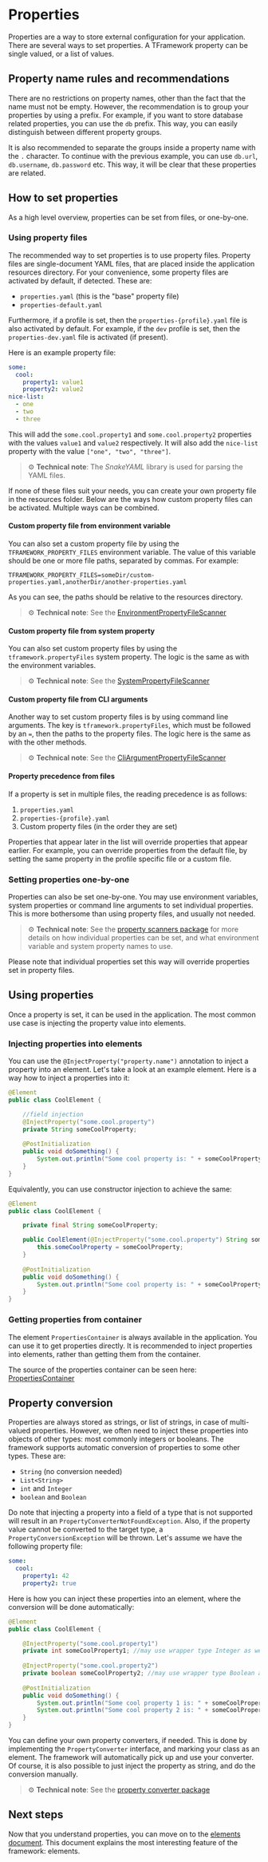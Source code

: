 # Properties

Properties are a way to store external configuration for your application. There are several ways to set properties.
A TFramework property can be single valued, or a list of values.

## Property name rules and recommendations

There are no restrictions on property names, other than the fact that the name must not be empty. However, the 
recommendation is to group your properties by using a prefix. For example, if you want to store database related
properties, you can use the `db` prefix. This way, you can easily distinguish between different property groups.

It is also recommended to separate the groups inside a property name with the `.` character. To continue with the 
previous example, you can use `db.url`, `db.username`, `db.password` etc. This way, it will be clear that these 
properties are related.

## How to set properties

As a high level overview, properties can be set from files, or one-by-one.

### Using property files

The recommended way to set properties is to use property files. Property files are single-document YAML files, that are 
placed inside the application resources directory. For your convenience, some property files are activated by default, if 
detected. These are:

- `properties.yaml` (this is the "base" property file)
- `properties-default.yaml`

Furthermore, if a profile is set, then the `properties-{profile}.yaml` file is also activated by default. For example,
if the `dev` profile is set, then the `properties-dev.yaml` file is activated (if present).

Here is an example property file:

```yaml
some:
  cool:
    property1: value1
    property2: value2
nice-list:
  - one
  - two
  - three
```

This will add the `some.cool.property1` and `some.cool.property2` properties with the values `value1` and `value2` respectively.
It will also add the `nice-list` property with the value `["one", "two", "three"]`.

> :gear: **Technical note**: The *SnakeYAML* library is used for parsing the YAML files.

If none of these files suit your needs, you can create your own property file in the resources folder. Below are the ways 
how custom property files can be activated. Multiple ways can be combined.

#### Custom property file from environment variable

You can also set a custom property file by using the `TFRAMEWORK_PROPERTY_FILES` environment variable. The value of this 
variable should be one or more file paths, separated by commas. For example:

```
TFRAMEWORK_PROPERTY_FILES=someDir/custom-properties.yaml,anotherDir/another-properties.yaml
```

As you can see, the paths should be relative to the resources directory.

> :gear: **Technical note**: See the [EnvironmentPropertyFileScanner](../src/main/java/org/tframework/core/properties/filescanners/EnvironmentPropertyFileScanner.java)

#### Custom property file from system property

You can also set custom property files by using the `tframework.propertyFiles` system property. The logic is 
the same as with the environment variables.

> :gear: **Technical note**: See the [SystemPropertyFileScanner](../src/main/java/org/tframework/core/properties/filescanners/SystemPropertyFileScanner.java)

#### Custom property file from CLI arguments

Another way to set custom property files is by using command line arguments. The key is `tframework.propertyFiles`, which 
must be followed by an `=`, then the paths to the property files. The logic here is the same as with the other methods.

> :gear: **Technical note**: See the [CliArgumentPropertyFileScanner](../src/main/java/org/tframework/core/properties/filescanners/CliArgumentPropertyFileScanner.java)

#### Property precedence from files

If a property is set in multiple files, the reading precedence is as follows:

1. `properties.yaml`
2. `properties-{profile}.yaml`
3. Custom property files (in the order they are set)

Properties that appear later in the list will override properties that appear earlier. For example, you can override properties 
from the default file, by setting the same property in the profile specific file or a custom file.

### Setting properties one-by-one

Properties can also be set one-by-one. You may use environment variables, system properties or command line arguments to set
individual properties. This is more bothersome than using property files, and usually not needed.

> :gear: **Technical note**: See the [property scanners package](../src/main/java/org/tframework/core/properties/scanners)
> for more details on how individual properties can be set, and what environment variable and system property names to use.

Please note that individual properties set this way will override properties set in property files.

## Using properties

Once a property is set, it can be used in the application. The most common use case is injecting the property value into 
elements.

### Injecting properties into elements

You can use the `@InjectProperty("property.name")` annotation to inject a property into an element. Let's take a look at 
an example element. Here is a way how to inject a properties into it:

```java
@Element
public class CoolElement {

    //field injection
    @InjectProperty("some.cool.property")
    private String someCoolProperty;
    
    @PostInitialization
    public void doSomething() {
        System.out.println("Some cool property is: " + someCoolProperty);
    }
}
```

Equivalently, you can use constructor injection to achieve the same:

```java
@Element
public class CoolElement {

    private final String someCoolProperty;

    public CoolElement(@InjectProperty("some.cool.property") String someCoolProperty) {
        this.someCoolProperty = someCoolProperty;
    }
    
    @PostInitialization
    public void doSomething() {
        System.out.println("Some cool property is: " + someCoolProperty);
    }
}
```

### Getting properties from container

The element `PropertiesContainer` is always available in the application. You can use it to get properties directly.
It is recommended to inject properties into elements, rather than getting them from the container.

The source of the properties container can be seen here: [PropertiesContainer](../src/main/java/org/tframework/core/properties/PropertiesContainer.java)

## Property conversion

Properties are always stored as strings, or list of strings, in case of multi-valued properties. However, we often need to 
inject these properties into objects of other types: most commonly integers or booleans. The framework supports automatic
conversion of properties to some other types. These are:

- `String` (no conversion needed)
- `List<String>`
- `int` and `Integer`
- `boolean` and `Boolean`

Do note that injecting a property into a field of a type that is not supported will result in an `PropertyConverterNotFoundException`.
Also, if the property value cannot be converted to the target type, a `PropertyConversionException` will be thrown. Let's assume we 
have the following property file:

```yaml
some:
  cool:
    property1: 42
    property2: true
```

Here is how you can inject these properties into an element, where the conversion will be done automatically:

```java
@Element
public class CoolElement {

    @InjectProperty("some.cool.property1")
    private int someCoolProperty1; //may use wrapper type Integer as well
    
    @InjectProperty("some.cool.property2")
    private boolean someCoolProperty2; //may use wrapper type Boolean as well
    
    @PostInitialization
    public void doSomething() {
        System.out.println("Some cool property 1 is: " + someCoolProperty1);
        System.out.println("Some cool property 2 is: " + someCoolProperty2);
    }
}
```

You can define your own property converters, if needed. This is done by implementing the `PropertyConverter` interface, 
and marking your class as an element. The framework will automatically pick up and use your converter. Of course, it is 
also possible to just inject the property as string, and do the conversion manually.

> :gear: **Technical note**: See the [property converter package](../src/main/java/org/tframework/core/properties/converters)

## Next steps

Now that you understand properties, you can move on to the [elements document](./elements.md).
This document explains the most interesting feature of the framework: elements.